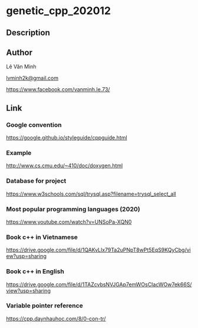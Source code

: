 # genetic_cpp_202012
## Description

## Author
Lê Văn Minh

lvminh2k@gmail.com 

https://www.facebook.com/vanminh.le.73/

## Link
### Google convention
https://google.github.io/styleguide/cppguide.html
### Example
http://www.cs.cmu.edu/~410/doc/doxygen.html
### Database for project
https://www.w3schools.com/sql/trysql.asp?filename=trysql_select_all
### Most popular programming languages (2020)
https://www.youtube.com/watch?v=UNSoPa-XQN0
### Book c++ in Vietnamese
https://drive.google.com/file/d/1QAKvLlx79Ta2uPNpT8wPt5EqS9KQyCbg/view?usp=sharing
### Book c++ in English
https://drive.google.com/file/d/1TAZcvbsNVJGAp7emWOsCIacWOw7ek66S/view?usp=sharing
### Variable pointer reference
https://cpp.daynhauhoc.com/8/0-con-tr/
